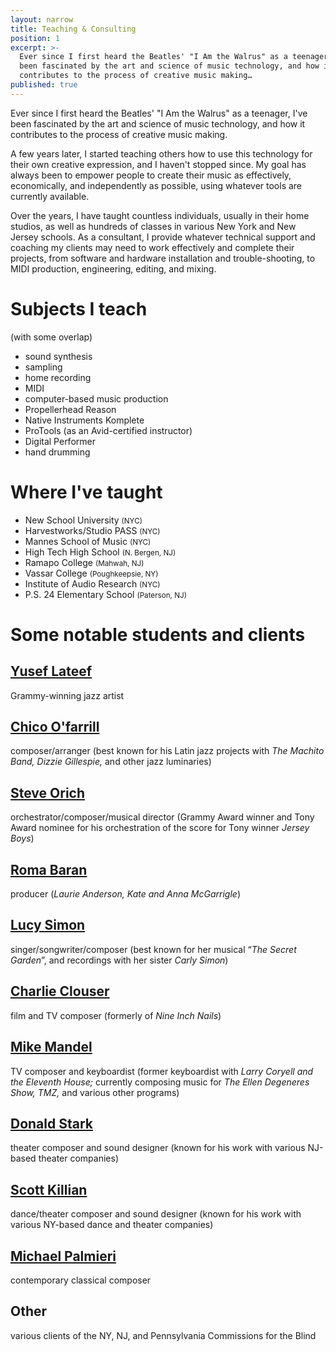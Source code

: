 ```yaml
---
layout: narrow
title: Teaching & Consulting
position: 1
excerpt: >-
  Ever since I first heard the Beatles' "I Am the Walrus" as a teenager, I've
  been fascinated by the art and science of music technology, and how it
  contributes to the process of creative music making…
published: true
---
```


Ever since I first heard the Beatles' "I Am the Walrus" as a teenager, I've been fascinated by the art and science of music technology, and how it contributes to the process of creative music making.

A few years later, I started teaching others how to use this technology for their own creative expression, and I haven't stopped since. My goal has always been to empower people to create their music as effectively, economically, and independently as possible, using whatever tools are currently available.

Over the years, I have taught countless individuals, usually in their home studios, as well as hundreds of classes in various New York and New Jersey schools. As a consultant, I provide whatever technical support and coaching my clients may need to work effectively and complete their projects, from software and hardware installation and trouble-shooting, to MIDI production, engineering, editing, and mixing.

# Subjects I teach
(with some overlap)
- sound synthesis
- sampling
- home recording
- MIDI
- computer-based music production
- Propellerhead Reason
- Native Instruments Komplete
- ProTools (as an Avid-certified instructor)
- Digital Performer
- hand drumming

# Where I've taught
- New School University <small class="text-info">(NYC)</small>
- Harvestworks/Studio PASS <small class="text-info">(NYC)</small>
- Mannes School of Music <small class="text-info">(NYC)</small>
- High Tech High School <small class="text-info">(N. Bergen, NJ)</small>
- Ramapo College <small class="text-info">(Mahwah, NJ)</small>
- Vassar College <small class="text-info">(Poughkeepsie, NY)</small>
- Institute of Audio Research <small class="text-info">(NYC)</small>
- P.S. 24 Elementary School <small class="text-info">(Paterson, NJ)</small>

# Some notable students and clients

## [Yusef Lateef](http://www.yuseflateef.com)
Grammy-winning jazz artist

## [Chico O'farrill](https://www.allmusic.com/artist/chico-ofarrill-mn0000111794)
composer/arranger (best known for his Latin jazz projects with _The Machito Band, Dizzie Gillespie,_ and other jazz luminaries)

## [Steve Orich](https://www.steveorich.com)
orchestrator/composer/musical director (Grammy Award winner and Tony Award nominee for his orchestration of the score for Tony winner _Jersey Boys_)

## [Roma Baran](http://www.baranstoll.com/profile.html)
producer (_Laurie Anderson, Kate and Anna McGarrigle_)

## [Lucy Simon](https://en.wikipedia.org/wiki/Lucy_Simon)
singer/songwriter/composer (best known for her musical “_The Secret Garden_”, and recordings with her sister _Carly Simon_)

## [Charlie Clouser](https://en.wikipedia.org/wiki/Charlie_Clouser)
film and TV composer (formerly of _Nine Inch Nails_)

## [Mike Mandel](https://www.discogs.com/artist/138771-Mike-Mandel)
TV composer and keyboardist (former keyboardist with _Larry Coryell and the Eleventh House;_ currently composing music for _The Ellen Degeneres Show, TMZ,_ and various other programs)

## [Donald Stark](http://donaldstark.com)
theater composer and sound designer (known for his work with various NJ-based theater companies)

## [Scott Killian](http://www.zvidance.com/about/collaborators.php)
dance/theater composer and sound designer (known for his work with various NY-based dance and theater companies)

## [Michael Palmieri](http://www.soundclick.com/bands/default.cfm?bandID=209257)
contemporary classical composer

## Other
various clients of the NY, NJ, and Pennsylvania Commissions for the Blind
